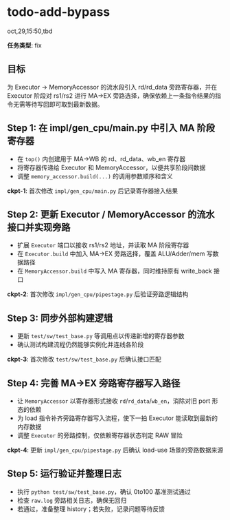 # todo-add-bypass

oct,29,15:50,tbd

**任务类型**: fix

## 目标

为 Executor → MemoryAccessor 的流水段引入 rd/rd_data 旁路寄存器，并在 Executor 阶段对 rs1/rs2 进行 MA→EX 旁路选择，确保依赖上一条指令结果的指令无需等待写回即可取到最新数据。

## Step 1: 在 impl/gen_cpu/main.py 中引入 MA 阶段寄存器

- 在 `top()` 内创建用于 MA→WB 的 rd、rd_data、wb_en 寄存器
- 将寄存器传递给 Executor 和 MemoryAccessor，以便共享阶段间数据
- 调整 `memory_accessor.build(...)` 的调用参数顺序和含义

**ckpt-1**: 首次修改 `impl/gen_cpu/main.py` 后记录寄存器接入结果

## Step 2: 更新 Executor / MemoryAccessor 的流水接口并实现旁路

- 扩展 `Executor` 端口以接收 rs1/rs2 地址，并读取 MA 阶段寄存器
- 在 `Executor.build` 中加入 MA→EX 旁路选择，覆盖 ALU/Adder/mem 写数据路径
- 在 `MemoryAccessor.build` 中写入 MA 寄存器，同时维持原有 write_back 接口

**ckpt-2**: 首次修改 `impl/gen_cpu/pipestage.py` 后验证旁路逻辑结构

## Step 3: 同步外部构建逻辑

- 更新 `test/sw/test_base.py` 等调用点以传递新增的寄存器参数
- 确认测试构建流程仍然能够实例化并连线各阶段

**ckpt-3**: 首次修改 `test/sw/test_base.py` 后确认接口匹配

## Step 4: 完善 MA→EX 旁路寄存器写入路径

- 让 `MemoryAccessor` 以寄存器形式接收 `rd`/`rd_data`/`wb_en`，消除对旧 port 形态的依赖
- 为 load 指令补齐旁路寄存器写入流程，使下一拍 Executor 能读取到最新的内存数据
- 调整 `Executor` 的旁路控制，仅依赖寄存器状态判定 RAW 冒险

**ckpt-4**: 更新 `impl/gen_cpu/pipestage.py` 后确认 load-use 场景的旁路数据来源

## Step 5: 运行验证并整理日志

- 执行 `python test/sw/test_base.py`，确认 0to100 基准测试通过
- 检查 `raw.log` 旁路相关日志，确保无回归
- 若通过，准备整理 history；若失败，记录问题等待反馈
